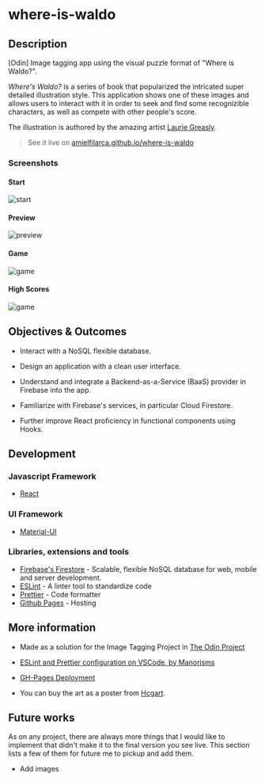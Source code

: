 
# where-is-waldo

## Description

[Odin] Image tagging app using the visual puzzle format of "Where is Waldo?".

_Where's Waldo?_ is a series of book that popularized the intricated super detailed illustration style. This application shows one of these images and allows users to interact with it in order to seek and find some recognizible characters, as well as compete with other people's score.

The illustration is authored by the amazing artist [Laurie Greasly](https://twitter.com/lauriegreasley).

> See it live on [amielfilarca.github.io/where-is-waldo](https://amielfilarca.github.io/where-is-waldo/)

### Screenshots

#### Start

![start](https://user-images.githubusercontent.com/46077668/95008169-f8b62d00-0649-11eb-82d6-94a3ff72f730.png)

#### Preview

![preview](https://user-images.githubusercontent.com/46077668/95008177-1c797300-064a-11eb-8ff5-755f6f967c68.png)

#### Game

![game](https://user-images.githubusercontent.com/46077668/95008180-200cfa00-064a-11eb-8ee3-7bce5d7daeef.png)

#### High Scores

![game](https://user-images.githubusercontent.com/46077668/95008186-24d1ae00-064a-11eb-964e-a5b8f732749b.png)

## Objectives & Outcomes

- Interact with a NoSQL flexible database.

- Design an application with a clean user interface.

- Understand and integrate a Backend-as-a-Service (BaaS) provider in Firebase into the app.

- Familiarize with Firebase's services, in particular Cloud Firestore.

- Further improve React proficiency in functional components using Hooks.

## Development

### Javascript Framework

- [React](https://github.com/facebook/create-react-app)

### UI Framework

- [Material-UI](https://material-ui.com/)

### Libraries, extensions and tools

- [Firebase's Firestore](https://firebase.google.com/docs/firestore) - Scalable, flexible NoSQL database for web, mobile and server development.
- [ESLint](https://eslint.org/) - A linter tool to standardize code
- [Prettier](https://prettier.io/) - Code formatter
- [Github Pages](https://pages.github.com/) - Hosting

## More information

- Made as a solution for the Image Tagging Project in [The Odin Project](https://www.theodinproject.com/courses/javascript/lessons/where-s-waldo-a-photo-tagging-app-javascript)

- [ESLint and Prettier configuration on VSCode, by Manorisms](https://www.youtube.com/watch?v=bfyI9yl3qfE)

- [GH-Pages Deployment](https://dev.to/yuribenjamin/how-to-deploy-react-app-in-github-pages-2a1f)

- You can buy the art as a poster from [Hcgart](https://hcgart.com/products/the-raid-3-scourge-of-the-machines-screen-print-by-laurie-greasley).

## Future works

As on any project, there are always more things that I would like to implement that didn't make it to the final version you see live. This section lists a few of them for future me to pickup and add them.

- Add images
